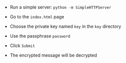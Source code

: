 - Run a simple server:
    ```python -m SimpleHTTPServer```
    
- Go to the `index.html` page    

- Choose the private key named `key` in the `key` directory

- Use the passphrase `password`

- Click `Submit`

- The encrypted message will be decrypted


